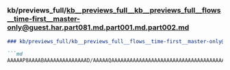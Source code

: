 ### kb/previews_full/kb__previews_full__kb__previews_full__flows__time-first__master-only@guest.har.part081.md.part001.md.part002.md

```md
### kb/previews_full/kb__previews_full__flows__time-first__master-only@guest.har.part081.md.part001.md (part 002)

```md
AAAAAP8AAAABAAAAAAAAAAAAAAD/AAAAAQAAAAAAAAAAAAAAAAAAAAAAAAAAAAAAAAAAAAAAAAAAAAAAAAAAAAAAAAA
```

```

```
